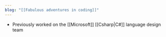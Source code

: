 ```yaml
---
blog: "[[Fabulous adventures in coding]]"
---
```

- Previously worked on the [[Microsoft]] [[Csharp|C#]] language design team